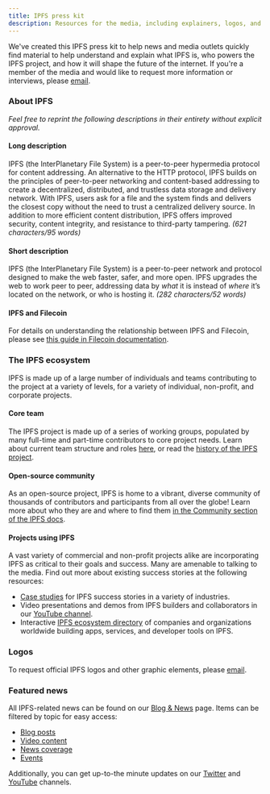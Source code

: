 ```yaml
---
title: IPFS press kit
description: Resources for the media, including explainers, logos, and more.
---
```


We've created this IPFS press kit to help news and media outlets quickly find material to help understand and explain what IPFS is, who powers the IPFS project, and how it will shape the future of the internet.
If you're a member of the media and would like to request more information or interviews, please [email](mailto:press@protocol.ai).

### About IPFS

_Feel free to reprint the following descriptions in their entirety without explicit approval._

#### Long description

IPFS (the InterPlanetary File System) is a peer-to-peer hypermedia protocol for content addressing. An alternative to the HTTP protocol, IPFS builds on the principles of peer-to-peer networking and content-based addressing to create a decentralized, distributed, and trustless data storage and delivery network. With IPFS, users ask for a file and the system finds and delivers the closest copy without the need to trust a centralized delivery source. In addition to more efficient content distribution, IPFS offers improved security, content integrity, and resistance to third-party tampering. _(621 characters/95 words)_

#### Short description

IPFS (the InterPlanetary File System) is a peer-to-peer network and protocol designed to make the web faster, safer, and more open. IPFS upgrades the web to work peer to peer, addressing data by _what_ it is instead of _where_ it’s located on the network, or who is hosting it. _(282 characters/52 words)_

#### IPFS and Filecoin

For details on understanding the relationship between IPFS and Filecoin, please see [this guide in Filecoin documentation](https://docs.filecoin.io/about-filecoin/ipfs-and-filecoin/).

### The IPFS ecosystem

IPFS is made up of a large number of individuals and teams contributing to the project at a variety of levels, for a variety of individual, non-profit, and corporate projects.

#### Core team

The IPFS project is made up of a series of working groups, populated by many full-time and part-time contributors to core project needs. Learn about current team structure and roles [here](https://github.com/ipfs/team-mgmt/blob/master/TEAMS_ROLES_STRUCTURES.md), or read the [history of the IPFS project](https://docs.ipfs.io/project/history/).

#### Open-source community

As an open-source project, IPFS is home to a vibrant, diverse community of thousands of contributors and participants from all over the globe! Learn more about who they are and where to find them [in the Community section of the IPFS docs](https://docs.ipfs.io/community/).

#### Projects using IPFS

A vast variety of commercial and non-profit projects alike are incorporating IPFS as critical to their goals and success. Many are amenable to talking to the media. Find out more about existing success stories at the following resources:

- [Case studies](https://docs.ipfs.io/concepts/#examples-and-case-studies) for IPFS success stories in a variety of industries.
- Video presentations and demos from IPFS builders and collaborators in our [YouTube channel](https://www.youtube.com/c/IPFSbot/videos).
- Interactive [IPFS ecosystem directory](https://ecosystem.ipfs.io) of companies and organizations worldwide building apps, services, and developer tools on IPFS.

### Logos
To request official IPFS logos and other graphic elements, please [email](mailto:press@protocol.ai).

### Featured news
All IPFS-related news can be found on our [Blog & News](http://blog.ipfs.io) page. Items can be filtered by topic for easy access:

- [Blog posts](http://blog.ipfs.io/?category=Blog%20post)
- [Video content](http://blog.ipfs.io/?category=Video)
- [News coverage](http://blog.ipfs.io/?category=News%20coverage)
- [Events](http://blog.ipfs.io/?category=Event)

Additionally, you can get up-to-the minute updates on our [Twitter](https://twitter.com/ipfs) and [YouTube](https://www.youtube.com/channel/UCdjsUXJ3QawK4O5L1kqqsew) channels.

